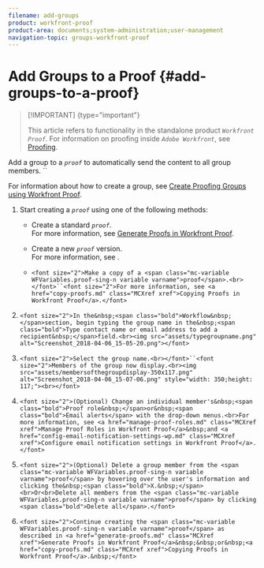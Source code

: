 ```yaml
---
filename: add-groups
product: workfront-proof
product-area: documents;system-administration;user-management
navigation-topic: groups-workfront-proof
---
```




# Add Groups to a Proof {#add-groups-to-a-proof}



>[!IMPORTANT] {type="important"}
>
>This article refers to functionality in the standalone product *`Workfront Proof`*. For information on proofing inside *`Adobe Workfront`*, see [Proofing](_proofing.md).


Add a group to a *`proof`* to automatically send the content to all group members. ``


For information about how to create a group, see [Create Proofing Groups using Workfront Proof](create-proofing-groups.md).



1.  Start creating a *`proof`* using one of the following methods: 
    
    
    *  Create a standard *`proof`*.  
      For more information, see [Generate Proofs in Workfront Proof](generate-proofs.md).
    
    *  Create a new *`proof`* version.  
      For more information, see .
    
    * `<font size="2">Make a copy of a <span class="mc-variable WFVariables.proof-sing-n variable varname">proof</span>.<br></font>``<font size="2">For more information, see <a href="copy-proofs.md" class="MCXref xref">Copying Proofs in Workfront Proof</a>.</font>`
    
    
    

1. `<font size="2">In the&nbsp;<span class="bold">Workflow&nbsp;</span>section, begin typing the group name in the&nbsp;<span class="bold">Type contact name or email address to add a recipient&nbsp;</span>field.<br><img src="assets/typegroupname.png" alt="Screenshot_2018-04-06_15-05-20.png"></font>` 
1. `<font size="2">Select the group name.<br></font>``<font size="2">Members of the group now display.<br><img src="assets/membersofthegroupdisplay-350x117.png" alt="Screenshot_2018-04-06_15-07-06.png" style="width: 350;height: 117;"><br></font>` 

1. `<font size="2">(Optional) Change an individual member's&nbsp;<span class="bold">Proof role&nbsp;</span>or&nbsp;<span class="bold">Email alerts</span> with the drop-down menus.<br>For more information, see <a href="manage-proof-roles.md" class="MCXref xref">Manage Proof Roles in Workfront Proof</a>&nbsp;and <a href="config-email-notification-settings-wp.md" class="MCXref xref">Configure email notification settings in Workfront Proof</a>.</font>` 
1. `<font size="2">(Optional) Delete a group member from the <span class="mc-variable WFVariables.proof-sing-n variable varname">proof</span> by hovering over the user's information and clicking the&nbsp;<span class="bold">X.&nbsp;</span><br>Or<br>Delete all members from the <span class="mc-variable WFVariables.proof-sing-n variable varname">proof</span> by clicking <span class="bold">Delete all</span>.</font>` 
1. `<font size="2">Continue creating the <span class="mc-variable WFVariables.proof-sing-n variable varname">proof</span> as described in <a href="generate-proofs.md" class="MCXref xref">Generate Proofs in Workfront Proof</a>&nbsp;&nbsp;or&nbsp;<a href="copy-proofs.md" class="MCXref xref">Copying Proofs in Workfront Proof</a>.&nbsp;</font>` 



